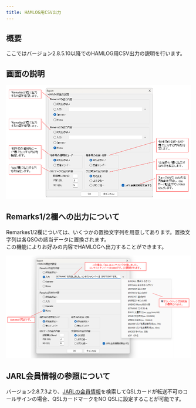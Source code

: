 ```yaml
---
title: HAMLOG用CSV出力
---
```


## 概要
ここではバージョン2.8.5.10以降でのHAMLOG用CSV出力の説明を行います。  

## 画面の説明

![HAMLOG用CSV出力](https://github.com/nextzlog/use.zlog.org/blob/master/images/hamlogcsv_1.png?raw=true)

## Remarks1/2欄への出力について
Remarkes1/2欄については、いくつかの置換文字列を用意してあります。置換文字列は各QSOの該当データに置換されます。  
この機能によりお好みの内容でHAMLOGへ出力することができます。  

![HAMLOG用CSV出力](https://github.com/nextzlog/use.zlog.org/blob/master/images/hamlogcsv_2.png?raw=true)

## JARL会員情報の参照について
バージョン2.8.7.3より、[JARLの会員情報](https://www.jarl.com/Page/Search/MemberSearch.aspx?Language=Jp)を検索してQSLカードが転送不可のコールサインの場合、QSLカードマークをNO QSLに設定することが可能です。  


